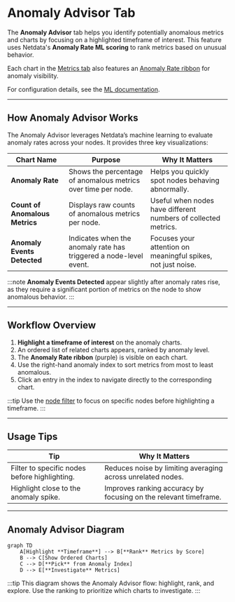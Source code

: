 # **Anomaly Advisor Tab**

The **Anomaly Advisor** tab helps you identify potentially anomalous metrics and charts by focusing on a highlighted timeframe of interest. This feature uses Netdata's **Anomaly Rate ML scoring** to rank metrics based on unusual behavior.

Each chart in the [Metrics tab](/docs/dashboards-and-charts/metrics-tab-and-single-node-tabs.md) also features an [Anomaly Rate ribbon](/docs/dashboards-and-charts/netdata-charts.md#anomaly-rate-ribbon) for anomaly visibility.

For configuration details, see the [ML documentation](/src/ml/README.md).

---

## **How Anomaly Advisor Works**

The Anomaly Advisor leverages Netdata’s machine learning to evaluate anomaly rates across your nodes. It provides three key visualizations:

| Chart Name                      | Purpose                                                              | Why It Matters                                               |
|----------------------------------|----------------------------------------------------------------------|--------------------------------------------------------------|
| **Anomaly Rate**                | Shows the percentage of anomalous metrics over time per node.         | Helps you quickly spot nodes behaving abnormally.            |
| **Count of Anomalous Metrics**  | Displays raw counts of anomalous metrics per node.                   | Useful when nodes have different numbers of collected metrics.|
| **Anomaly Events Detected**     | Indicates when the anomaly rate has triggered a node-level event.    | Focuses your attention on meaningful spikes, not just noise. |

:::note
**Anomaly Events Detected** appear slightly after anomaly rates rise, as they require a significant portion of metrics on the node to show anomalous behavior.
:::

---

## **Workflow Overview**

1. **Highlight a timeframe of interest** on the anomaly charts.
2. An ordered list of related charts appears, ranked by anomaly level.
3. The **Anomaly Rate ribbon** (purple) is visible on each chart.
4. Use the right-hand anomaly index to sort metrics from most to least anomalous.
5. Click an entry in the index to navigate directly to the corresponding chart.

:::tip
Use the [node filter](/docs/dashboards-and-charts/node-filter.md) to focus on specific nodes before highlighting a timeframe.
:::

---

## **Usage Tips**

| Tip                                                    | Why It Matters                                              |
|---------------------------------------------------------|-------------------------------------------------------------|
| Filter to specific nodes before highlighting.          | Reduces noise by limiting averaging across unrelated nodes.  |
| Highlight close to the anomaly spike.                  | Improves ranking accuracy by focusing on the relevant timeframe. |

---

## **Anomaly Advisor Diagram**

```mermaid
graph TD
    A[Highlight **Timeframe**] --> B[**Rank** Metrics by Score]
    B --> C[Show Ordered Charts]
    C --> D[**Pick** from Anomaly Index]
    D --> E[**Investigate** Metrics]
```

:::tip
This diagram shows the Anomaly Advisor flow: highlight, rank, and explore. Use the ranking to prioritize which charts to investigate.
:::